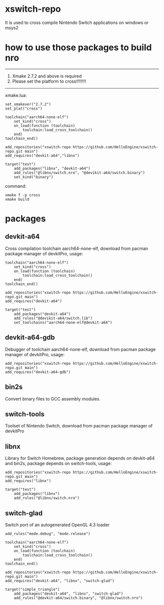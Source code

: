 # xswitch-repo

It is used to cross compile Nintendo Switch applications on windows or msys2

# how to use those packages to build nro

---

1. Xmake 2.7.2 and above is required
2. Please set the platform to cross!!!!!!!!

---

xmake.lua:

```
set_xmakever("2.7.2")
set_plat("cross")

toolchain("aarch64-none-elf")
    set_kind("cross")
    on_load(function (toolchain)
        toolchain:load_cross_toolchain()
    end)
toolchain_end()

add_repositories("xswitch-repo https://github.com/HelloEngine/xswitch-repo.git main")
add_requires("devkit-a64","libnx")

target("test")
    add_packages("libnx", "devkit-a64")
    add_rules("@libnx/switch.nro", "@devikit-a64/switch.binary")
    set_kind("binary")
```

command:

```
xmake f -p cross
xmake build
```

# packages

## devkit-a64

Cross compilation toolchain aarch64-none-elf, download from pacman package manager of devkitPro, usage:

```
toolchain("aarch64-none-elf")
    set_kind("cross")
    on_load(function (toolchain)
        toolchain:load_cross_toolchain()
    end)
toolchain_end()

add_repositories("xswitch-repo https://github.com/HelloEngine/xswitch-repo.git main")
add_requires("devkit-a64")

target("test")
    add_packages("devkit-a64")
    add_rules("@devikit-a64/switch.lib")
    set_toolchains("aarch64-none-elf@devkit-a64")
```

## devkit-a64-gdb

Debugger of toolchain aarch64-none-elf, download from pacman package manager of devkitPro, usage:

```
add_repositories("xswitch-repo https://github.com/HelloEngine/xswitch-repo.git main")
add_requires("devkit-a64-gdb")
```

## bin2s

Convert binary files to GCC assembly modules.

## switch-tools

Toolset of Nintendo Switch, download from pacman package manager of devkitPro

## libnx

Library for Switch Homebrew, package generation depends on devkit-a64 and bin2s, package depends on switch-tools, usage:

```
add_repositories("xswitch-repo https://github.com/HelloEngine/xswitch-repo.git main")
add_requires("libnx")

target("test")
    add_packages("libnx")
    add_rules("@libnx/switch.nro")
```

## switch-glad
Switch port of an autogenerated OpenGL 4.3 loader
```
add_rules("mode.debug", "mode.release")

toolchain("aarch64-none-elf")
    set_kind("cross")
    on_load(function (toolchain)
        toolchain:load_cross_toolchain()
    end)
toolchain_end()

add_repositories("xswitch-repo https://github.com/HelloEngine/xswitch-repo.git main")
add_requires("devkit-a64", "libnx", "switch-glad")

target("simple_triangle")
    add_packages("devkit-a64", "libnx", "switch-glad")
    add_rules("@devkit-a64/switch.binary", "@libnx/switch.nro")
```
